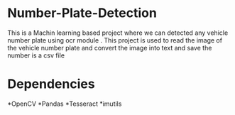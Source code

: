 # Number-Plate-Detection
This is  a Machin learning based project where we can detected any vehicle number plate using ocr module . This project is used to read the image of the vehicle number plate and convert the image into text and save the number is a csv file 

# Dependencies
*OpenCV
*Pandas
*Tesseract
*imutils
